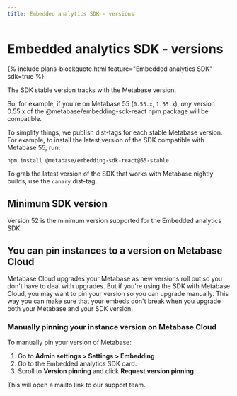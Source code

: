 ```yaml
---
title: Embedded analytics SDK - versions
---
```


# Embedded analytics SDK - versions

{% include plans-blockquote.html feature="Embedded analytics SDK" sdk=true %}

The SDK stable version tracks with the Metabase version.

So, for example, if you're on Metabase 55 (`0.55.x`, `1.55.x`), _any_ version 0.55.x of the @metabase/embedding-sdk-react npm package will be compatible.

To simplify things, we publish dist-tags for each stable Metabase version. For example, to install the latest version of the SDK compatible with Metabase 55, run:

```sh
npm install @metabase/embedding-sdk-react@55-stable
```

To grab the latest version of the SDK that works with Metabase nightly builds, use the `canary` dist-tag.

## Minimum SDK version

Version 52 is the minimum version supported for the Embedded analytics SDK.

## You can pin instances to a version on Metabase Cloud

Metabase Cloud upgrades your Metabase as new versions roll out so you don't have to deal with upgrades. But if you're using the SDK with Metabase Cloud, you may want to pin your version so you can upgrade manually. This way you can make sure that your embeds don't break when you upgrade both your Metabase and your SDK version.

### Manually pinning your instance version on Metabase Cloud

To manually pin your version of Metabase:

1. Go to **Admin settings > Settings > Embedding**.
2. Go to the Embedded analytics SDK card.
3. Scroll to **Version pinning** and click **Request version pinning**.

This will open a mailto link to our support team.

